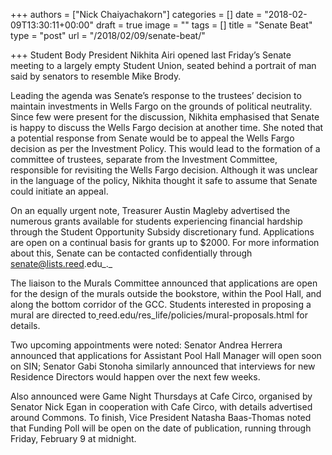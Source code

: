 +++
authors = ["Nick Chaiyachakorn"]
categories = []
date = "2018-02-09T13:30:11+00:00"
draft = true
image = ""
tags = []
title = "Senate Beat"
type = "post"
url = "/2018/02/09/senate-beat/"

+++
Student Body President Nikhita Airi opened last Friday’s Senate meeting to a largely empty Student Union, seated behind a portrait of man said by senators to resemble Mike Brody.

Leading the agenda was Senate’s response to the trustees’ decision to maintain investments in Wells Fargo on the grounds of political neutrality. Since few were present for the discussion, Nikhita emphasised that Senate is happy to discuss the Wells Fargo decision at another time. She noted that a potential response from Senate would be to appeal the Wells Fargo decision as per the Investment Policy. This would lead to the formation of a committee of trustees, separate from the Investment Committee, responsible for revisiting the Wells Fargo decision. Although it was unclear in the language of the policy, Nikhita thought it safe to assume that Senate could initiate an appeal.

On an equally urgent note, Treasurer Austin Magleby advertised the numerous grants available for students experiencing financial hardship through the Student Opportunity Subsidy discretionary fund. Applications are open on a continual basis for grants up to $2000. For more information about this, Senate can be contacted confidentially through senate@lists.reed.edu_._

The liaison to the Murals Committee announced that applications are open for the design of the murals outside the bookstore, within the Pool Hall, and along the bottom corridor of the GCC. Students interested in proposing a mural are directed to[ ](http://reed.edu/res_life/mural-proposals.htm)reed.edu/res_life/policies/mural-proposals.html for details.

Two upcoming appointments were noted: Senator Andrea Herrera announced that applications for Assistant Pool Hall Manager will open soon on SIN; Senator Gabi Stonoha similarly announced that interviews for new Residence Directors would happen over the next few weeks.

Also announced were Game Night Thursdays at Cafe Circo, organised by Senator Nick Egan in cooperation with Cafe Circo, with details advertised around Commons. To finish, Vice President Natasha Baas-Thomas noted that Funding Poll will be open on the date of publication, running through Friday, February 9 at midnight.